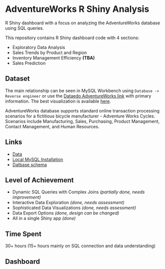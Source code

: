 # AdventureWorks R Shiny Analysis

R Shiny dashboard with a focus on analyzing the AdventureWorks database using SQL queries.

This repository contains R Shiny dashboard code with 4 sections:

- Exploratory Data Analysis
- Sales Trends by Product and Region
- Inventory Management Efficiency **(TBA)**
- Sales Prediction

## Dataset

The main relationship can be seen in MySQL Workbench using `Database -> Reverse engineer` or use the [Dataedo AdventureWorks link](https://dataedo.com/samples/html/AdventureWorks/doc/AdventureWorks_2/home.html) with primary information. The best visualization is available [here](https://improveandrepeat.com/2019/02/use-the-adventureworks-sample-database-for-your-examples/).

AdventureWorks database supports standard online transaction processing scenarios for a fictitious bicycle manufacturer - Adventure Works Cycles. Scenarios include Manufacturing, Sales, Purchasing, Product Management, Contact Management, and Human Resources.

## Links 

* [Data](https://github.com/vishal180618/OLTP-AdventureWorks2019-MySQL)
* [Local MySQL Installation](https://dev.mysql.com/doc/refman/8.3/en/installing.html)
* [Datbase schema](https://dataedo.com/download/AdventureWorks.pdf)


## Level of Achievement

- Dynamic SQL Queries with Complex Joins *(partially done, needs improvement)*
- Interactive Data Exploration *(done, needs assessment)*
- Sophisticated Data Visualizations *(done, needs assessment)*
- Data Export Options *(done, design can be changed)*
- All in a single Shiny app *(done)*

## Time Spent

30+ hours (15+ hours mainly on SQL connection and data understanding)

## Dashboard 



